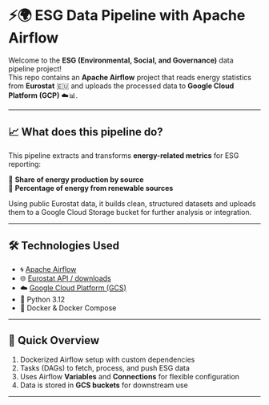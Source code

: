 # ⚡️🌍 ESG Data Pipeline with Apache Airflow

Welcome to the **ESG (Environmental, Social, and Governance)** data pipeline project!  
This repo contains an **Apache Airflow** project that reads energy statistics from **Eurostat** 🇪🇺 and uploads the processed data to **Google Cloud Platform (GCP)** ☁️📊.

---

## 📈 What does this pipeline do?

This pipeline extracts and transforms **energy-related metrics** for ESG reporting:

🔹 **Share of energy production by source**  
🔹 **Percentage of energy from renewable sources**

Using public Eurostat data, it builds clean, structured datasets and uploads them to a Google Cloud Storage bucket for further analysis or integration.

---

## 🛠️ Technologies Used

- 🌀 [Apache Airflow](https://airflow.apache.org/)
- 🌐 [Eurostat API / downloads](https://ec.europa.eu/eurostat)
- ☁️ [Google Cloud Platform (GCS)](https://cloud.google.com/storage)
- 🐍 Python 3.12
- 🐳 Docker & Docker Compose

---

## 🚀 Quick Overview

1. Dockerized Airflow setup with custom dependencies
2. Tasks (DAGs) to fetch, process, and push ESG data
3. Uses Airflow **Variables** and **Connections** for flexible configuration
4. Data is stored in **GCS buckets** for downstream use

---

